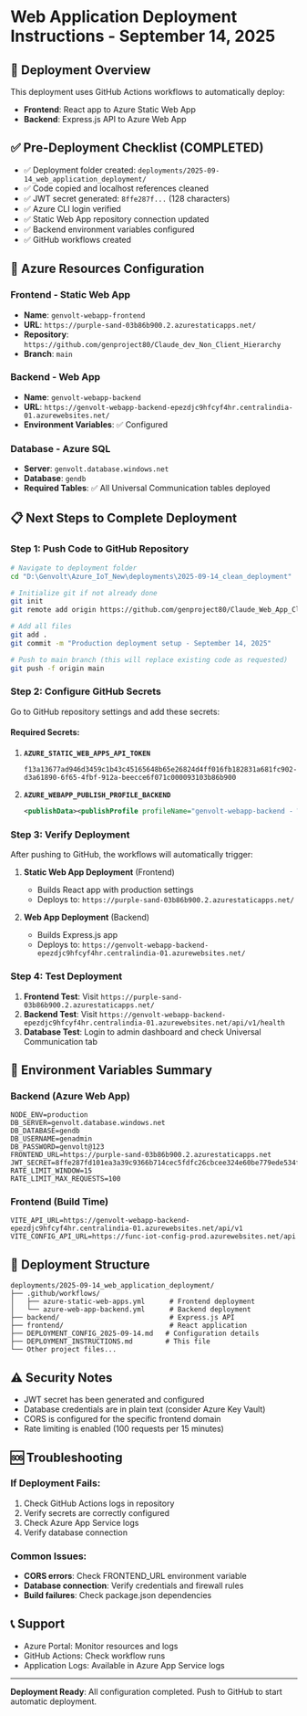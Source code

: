 # Web Application Deployment Instructions - September 14, 2025

## 🚀 Deployment Overview

This deployment uses GitHub Actions workflows to automatically deploy:
- **Frontend**: React app to Azure Static Web App
- **Backend**: Express.js API to Azure Web App

## ✅ Pre-Deployment Checklist (COMPLETED)

- ✅ Deployment folder created: `deployments/2025-09-14_web_application_deployment/`
- ✅ Code copied and localhost references cleaned
- ✅ JWT secret generated: `8ffe287f...` (128 characters)
- ✅ Azure CLI login verified
- ✅ Static Web App repository connection updated
- ✅ Backend environment variables configured
- ✅ GitHub workflows created

## 🔧 Azure Resources Configuration

### Frontend - Static Web App
- **Name**: `genvolt-webapp-frontend`
- **URL**: `https://purple-sand-03b86b900.2.azurestaticapps.net/`
- **Repository**: `https://github.com/genproject80/Claude_dev_Non_Client_Hierarchy`
- **Branch**: `main`

### Backend - Web App
- **Name**: `genvolt-webapp-backend`
- **URL**: `https://genvolt-webapp-backend-epezdjc9hfcyf4hr.centralindia-01.azurewebsites.net/`
- **Environment Variables**: ✅ Configured

### Database - Azure SQL
- **Server**: `genvolt.database.windows.net`
- **Database**: `gendb`
- **Required Tables**: ✅ All Universal Communication tables deployed

## 📋 Next Steps to Complete Deployment

### Step 1: Push Code to GitHub Repository

```bash
# Navigate to deployment folder
cd "D:\Genvolt\Azure_IoT_New\deployments\2025-09-14_clean_deployment"

# Initialize git if not already done
git init
git remote add origin https://github.com/genproject80/Claude_Web_App_Clean.git

# Add all files
git add .
git commit -m "Production deployment setup - September 14, 2025"

# Push to main branch (this will replace existing code as requested)
git push -f origin main
```

### Step 2: Configure GitHub Secrets

Go to GitHub repository settings and add these secrets:

#### Required Secrets:
1. **`AZURE_STATIC_WEB_APPS_API_TOKEN`**
   ```
   f13a13677ad946d3459c1b43c45165648b65e26824d4ff016fb182831a681fc902-d3a61890-6f65-4fbf-912a-beecce6f071c000093103b86b900
   ```

2. **`AZURE_WEBAPP_PUBLISH_PROFILE_BACKEND`**
   ```xml
   <publishData><publishProfile profileName="genvolt-webapp-backend - Web Deploy" publishMethod="MSDeploy" publishUrl="genvolt-webapp-backend-epezdjc9hfcyf4hr.scm.centralindia-01.azurewebsites.net:443" msdeploySite="genvolt-webapp-backend" userName="$genvolt-webapp-backend" userPWD="yJKRy3KHr1zEqqZTtsGoy7ALucDsGLK8TGLt89JpQQpSKk24pq5PkaAjRa08" destinationAppUrl="https://genvolt-webapp-backend-epezdjc9hfcyf4hr.centralindia-01.azurewebsites.net" SQLServerDBConnectionString="" mySQLDBConnectionString="" hostingProviderForumLink="" controlPanelLink="https://portal.azure.com" webSystem="WebSites"><databases /></publishProfile></publishData>
   ```

### Step 3: Verify Deployment

After pushing to GitHub, the workflows will automatically trigger:

1. **Static Web App Deployment** (Frontend)
   - Builds React app with production settings
   - Deploys to: `https://purple-sand-03b86b900.2.azurestaticapps.net/`

2. **Web App Deployment** (Backend)
   - Builds Express.js app
   - Deploys to: `https://genvolt-webapp-backend-epezdjc9hfcyf4hr.centralindia-01.azurewebsites.net/`

### Step 4: Test Deployment

1. **Frontend Test**: Visit `https://purple-sand-03b86b900.2.azurestaticapps.net/`
2. **Backend Test**: Visit `https://genvolt-webapp-backend-epezdjc9hfcyf4hr.centralindia-01.azurewebsites.net/api/v1/health`
3. **Database Test**: Login to admin dashboard and check Universal Communication tab

## 🔑 Environment Variables Summary

### Backend (Azure Web App)
```
NODE_ENV=production
DB_SERVER=genvolt.database.windows.net
DB_DATABASE=gendb
DB_USERNAME=genadmin
DB_PASSWORD=genvolt@123
FRONTEND_URL=https://purple-sand-03b86b900.2.azurestaticapps.net
JWT_SECRET=8ffe287fd101ea3a39c9366b714cec5fdfc26cbcee324e60be779ede534f29eb1fa8279362a52865b0857dfea0b2ba38f50222d6c62d8ff5856feba5bab78c27
RATE_LIMIT_WINDOW=15
RATE_LIMIT_MAX_REQUESTS=100
```

### Frontend (Build Time)
```
VITE_API_URL=https://genvolt-webapp-backend-epezdjc9hfcyf4hr.centralindia-01.azurewebsites.net/api/v1
VITE_CONFIG_API_URL=https://func-iot-config-prod.azurewebsites.net/api
```

## 📁 Deployment Structure

```
deployments/2025-09-14_web_application_deployment/
├── .github/workflows/
│   ├── azure-static-web-apps.yml      # Frontend deployment
│   └── azure-web-app-backend.yml      # Backend deployment
├── backend/                           # Express.js API
├── frontend/                          # React application
├── DEPLOYMENT_CONFIG_2025-09-14.md   # Configuration details
├── DEPLOYMENT_INSTRUCTIONS.md        # This file
└── Other project files...
```

## ⚠️ Security Notes

- JWT secret has been generated and configured
- Database credentials are in plain text (consider Azure Key Vault)
- CORS is configured for the specific frontend domain
- Rate limiting is enabled (100 requests per 15 minutes)

## 🆘 Troubleshooting

### If Deployment Fails:
1. Check GitHub Actions logs in repository
2. Verify secrets are correctly configured
3. Check Azure App Service logs
4. Verify database connection

### Common Issues:
- **CORS errors**: Check FRONTEND_URL environment variable
- **Database connection**: Verify credentials and firewall rules
- **Build failures**: Check package.json dependencies

## 📞 Support

- Azure Portal: Monitor resources and logs
- GitHub Actions: Check workflow runs
- Application Logs: Available in Azure App Service logs

---

**Deployment Ready**: All configuration completed. Push to GitHub to start automatic deployment.